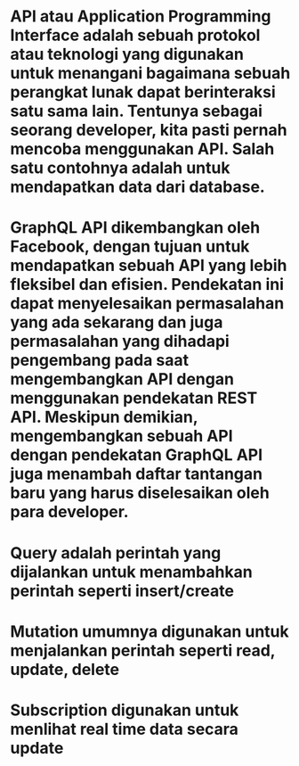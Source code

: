 # API atau Application Programming Interface adalah sebuah protokol atau teknologi yang digunakan untuk menangani bagaimana sebuah perangkat lunak dapat berinteraksi satu sama lain. Tentunya sebagai seorang developer, kita pasti pernah mencoba menggunakan API. Salah satu contohnya adalah untuk mendapatkan data dari database.
# GraphQL API dikembangkan oleh Facebook, dengan tujuan untuk mendapatkan sebuah API yang lebih fleksibel dan efisien. Pendekatan ini dapat menyelesaikan permasalahan yang ada sekarang dan juga permasalahan yang dihadapi pengembang pada saat mengembangkan API dengan menggunakan pendekatan REST API. Meskipun demikian, mengembangkan sebuah API dengan pendekatan GraphQL API juga menambah daftar tantangan baru yang harus diselesaikan oleh para developer.
# Query adalah perintah yang dijalankan untuk menambahkan perintah seperti insert/create
# Mutation umumnya digunakan untuk menjalankan perintah seperti read, update, delete
# Subscription digunakan untuk menlihat real time data secara update